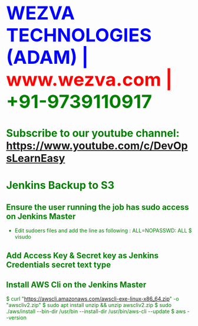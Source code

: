 <html><body><h1 style="font-size:50px;color:blue;">WEZVA TECHNOLOGIES (ADAM) | <font style="color:red;"> www.wezva.com | <font style="color:green;"> +91-9739110917 </h1>
<h1> Subscribe to our youtube channel: 
<a href="https://www.youtube.com/c/DevOpsLearnEasy">https://www.youtube.com/c/DevOpsLearnEasy</a> </h1>
</body></html>

# Jenkins Backup to S3

## Ensure the user running the job has sudo access on Jenkins Master
- Edit sudoers files and add the line as following :
 <username> ALL=NOPASSWD: ALL
$ visudo

## Add Access Key & Secret key as Jenkins Credentials secret text type

## Install AWS Cli on the Jenkins Master
 $ curl "https://awscli.amazonaws.com/awscli-exe-linux-x86_64.zip" -o "awscliv2.zip"
 $ sudo apt install unzip && unzip awscliv2.zip
 $ sudo ./aws/install --bin-dir /usr/bin --install-dir /usr/bin/aws-cli --update
 $ aws --version
